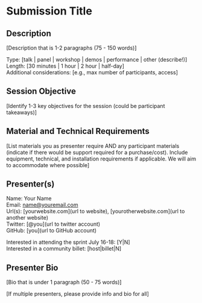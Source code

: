 # Submission Title

## Description

[Description that is 1-2 paragraphs (75 - 150 words)]

Type: [talk | panel | workshop | demos | performance | other (describe!)]  
Length: [30 minutes | 1 hour | 2 hour | half-day]  
Additional considerations: [e.g., max number of participants, access]  

## Session Objective

[Identify 1-3 key objectives for the session (could be participant takeaways)]

## Material and Technical Requirements

[List materials you as presenter require AND any participant materials (indicate if there would be support required for a purchase/cost). Include equipment, technical, and installation requirements if applicable. We will aim to accommodate where possible]

## Presenter(s)

Name: Your Name  
Email: name@youremail.com  
Url(s): [yourwebsite.com](url to website), [yourotherwebsite.com](url to another website)  
Twitter: [@you](url to twitter account)  
GitHub: [you](url to GitHub account)  

Interested in attending the sprint July 16-18: [Y|N]  
Interested in a community billet: [host|billet|N]

## Presenter Bio

[Bio that is under 1 paragraph (50 - 75 words)]


[If multiple presenters, please provide info and bio for all]
